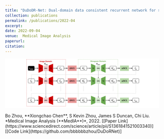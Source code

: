 ```yaml
---
title: "DuDoDR-Net: Dual-domain data consistent recurrent network for simultaneous sparse view and metal artifact reduction in computed tomography"
collection: publications
permalink: /publications/2022-04
excerpt: 
date: 2022-09-04
venue:  Medical Image Analysis
paperurl:  
citation: 
---
```

<p align="center">
  <img width="700" src="../figures/2022-MedIA-Zhou.png">
</p>
Bo Zhou, **Xiongchao Chen**, S Kevin Zhou, James S Duncan, Chi Liu. *Medical Image Analysis (**MedIA**)*, 2022.  
[[Paper Link](https://www.sciencedirect.com/science/article/pii/S1361841521003340)] [[Code Link](https://github.com/bbbbbbzhou/DuDoRNet)]  

